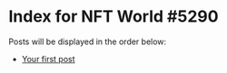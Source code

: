 # Index for NFT World #5290
Posts will be displayed in the order below:

- [Your first post](./001-first.md)

